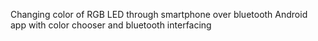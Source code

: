 Changing color of RGB LED through smartphone over bluetooth
Android app with color chooser and bluetooth interfacing
